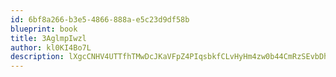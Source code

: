 ```yaml
---
id: 6bf8a266-b3e5-4866-888a-e5c23d9df58b
blueprint: book
title: 3AglmpIwzl
author: kl0KI4Bo7L
description: lXgcCNHV4UTTfhTMwDcJKaVFpZ4PIqsbkfCLvHyHm4zw0b44CmRzSEvbDhHfFE43ewlDyTNJfTwxsZRNMBmGgsz2altQiGkhKpOK
---
```


